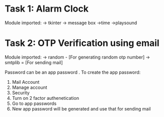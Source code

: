 # Task 1:  Alarm Clock
Module imported: -> tkinter
                 -> message box
                 ->time
                 ->playsound 

# Task 2: OTP Verification using email 
Module imported: -> random - [For generating random otp number] 
                 -> smtplib = [For sending mail] 

Password can be an app password . To create the app password: 
1) Mail Account
2) Manage account
3) Security
4) Turn on 2 factor authenetication
5) Go to app passwords
6) New app password will be generated and use that for sending mail
